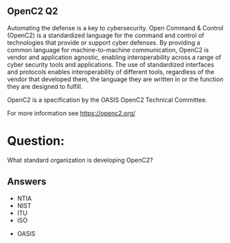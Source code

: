 ## OpenC2 Q2
Automating the defense is a key to cybersecurity.
Open Command & Control (OpenC2) is a standardized language
for the command and control of technologies
that provide or support cyber defenses.
By providing a common language for machine-to-machine communication,
OpenC2 is vendor and application agnostic, enabling interoperability
across a range of cyber security tools and applications.
The use of
standardized interfaces and protocols enables interoperability of
different tools, regardless of the vendor that developed them, the
language they are written in or the function they are designed to
fulfill.

OpenC2 is a specification by the OASIS OpenC2 Technical Committee.

For more information see https://openc2.org/

# Question:
What standard organization is developing OpenC2?

## Answers
- NTIA
- NIST
- ITU
- ISO
* OASIS
